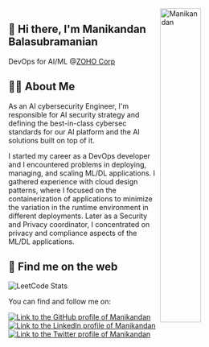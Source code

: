 <img src="https://user-images.githubusercontent.com/45605680/197709570-8e545fb5-5209-465b-be93-7eda76aae5cf.jpg" alt="Manikandan" align="right" width="40%">


## :wave: Hi there, I'm Manikandan Balasubramanian
DevOps for AI/ML @[ZOHO Corp](https://www.zoho.com/)
 
## :superhero_man: About Me

As an AI cybersecurity Engineer,  I'm responsible for AI security strategy and defining the best-in-class cybersec standards for our AI platform and the AI solutions built on top of it.

I started my career as a DevOps developer and I encountered problems in deploying, managing, and scaling ML/DL applications. I gathered experience with cloud design patterns, where I focused on the containerization of applications to minimize the variation in the runtime environment in different deployments. 
Later as a Security and Privacy coordinator, I concentrated on privacy and compliance aspects of the ML/DL applications.


## :compass: Find me on the web

![LeetCode Stats](https://leetcode.card.workers.dev/Manikandan_Balasubramanian?theme=default&font=baloo&extension=null)

You can find and follow me on:

[<img alt="Link to the GitHub profile of Manikandan" src="https://img.shields.io/static/v1?label=GitHub&message=Follow%20me&labelColor=181717&logoColor=ffffff&style=for-the-badge&logo=GitHub" />](https://github.com/ManikandanBalasubramanian) <br>
[<img alt="Link to the LinkedIn profile of Manikandan" src="https://img.shields.io/static/v1?label=LinkedIn&message=Follow%20me&labelColor=0077B5&logoColor=ffffff&style=for-the-badge&logo=linkedin" />](https://www.linkedin.com/in/manikandan-balasubramanian-5335a562/) <br>
[<img alt="Link to the Twitter profile of Manikandan" src="https://img.shields.io/static/v1?label=Twitter&message=Follow%20me&labelColor=1DA1F2&logoColor=ffffff&style=for-the-badge&logo=twitter" />](https://twitter.com/mostwantedmani2)<br />
